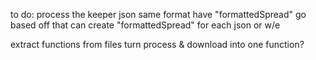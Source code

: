 to do:
process the keeper json
same format have "formattedSpread"
go based off that
can create "formattedSpread" for each json or w/e

extract functions from files
turn process & download into one function?
